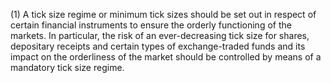 (1) A tick size regime or minimum tick sizes should be set out in respect of certain financial instruments to ensure the orderly functioning of the markets. In particular, the risk of an ever-decreasing tick size for shares, depositary receipts and certain types of exchange-traded funds and its impact on the orderliness of the market should be controlled by means of a mandatory tick size regime.